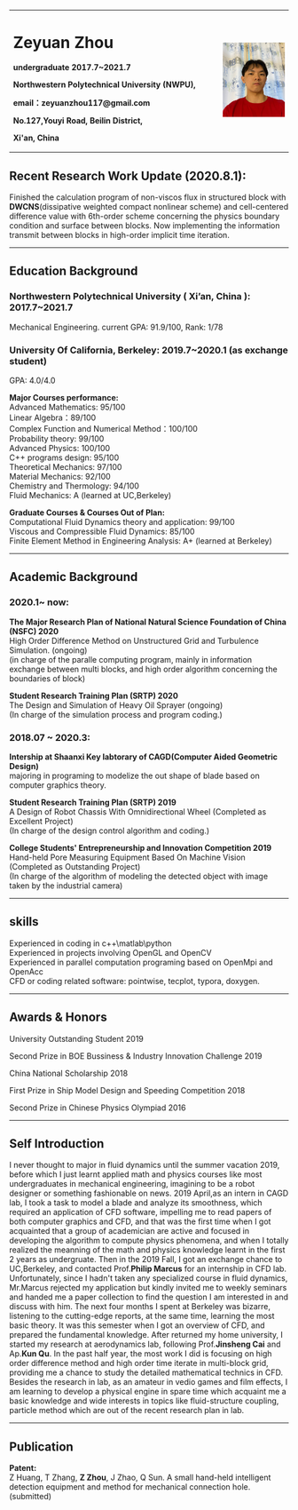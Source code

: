 <table border="0">
  <tr>
    <td width="75%">
      <h1>Zeyuan Zhou</h1>
      <p><b>undergraduate 2017.7~2021.7</b></p>
      <p><b>Northwestern Polytechnical University (NWPU),</b></p>
      <p><b>email：zeyuanzhou117@gmail.com</b></p>
      <p><b>No.127,Youyi Road, Beilin District,</b></p>
      <p><b>Xi'an, China</b></p>
    </td>
    <td width="25%">
      <img src="/image.jpg" width="100%">   
    </td>
  </tr>
</table>


## Recent Research Work Update (2020.8.1):
Finished the calculation program of non-viscos flux in structured block with **DWCNS**(dissipative weighted compact nonlinear scheme) and cell-centered difference value with 6th-order scheme concerning the physics boundary condition and surface between blocks. Now implementing the information transmit between blocks in high-order implicit time iteration.

--------------------------------------------------------------------------------------------------------------------------------------------------------------------------
## Education Background
### Northwestern Polytechnical University ( Xi’an, China ):     2017.7~2021.7
Mechanical Engineering. current GPA: 91.9/100,  Rank: 1/78
### University Of California, Berkeley:     2019.7~2020.1 (as exchange student)
GPA: 4.0/4.0 

**Major Courses performance:** <br>
Advanced Mathematics: 95/100 <br> 
Linear Algebra：89/100  <br> 
Complex Function and Numerical Method：100/100 <br>
Probability theory: 99/100 <br>
Advanced Physics: 100/100 <br>
C++ programs design: 95/100 <br>
Theoretical Mechanics: 97/100 <br>
Material Mechanics: 92/100 <br>
Chemistry and Thermology: 94/100  <br>
Fluid Mechanics: A (learned at UC,Berkeley) <br>

**Graduate Courses & Courses Out of Plan:**  <br>
Computational Fluid Dynamics theory and application: 99/100 <br>
Viscous and Compressible Fluid Dynamics: 85/100 <br>
Finite Element Method in Engineering Analysis: A+ (learned at Berkeley) <br>

------------------------------------------------------------------------------------------------------------------------------------------------------------------------
## Academic Background
### 2020.1~ now:
**The Major Research Plan of National Natural Science Foundation of China (NSFC) 2020**<br>
High Order Difference Method on Unstructured Grid and Turbulence Simulation. (ongoing)<br>
(in charge of the paralle computing program, mainly in information exchange between multi blocks, and high order algorithm concerning the boundaries of block)

**Student Research Training Plan (SRTP) 2020**<br>
The Design and Simulation of Heavy Oil Sprayer (ongoing)<br>
(In charge of the simulation process and program coding.)

### 2018.07 ~ 2020.3:

**Intership at Shaanxi Key labtorary of CAGD(Computer Aided Geometric Design)**<br>
majoring in programing to modelize the out shape of blade based on computer graphics theory.<br>

**Student Research Training Plan (SRTP) 2019**<br>
A Design of Robot Chassis With Omnidirectional Wheel (Completed as Excellent Project)<br>
(In charge of the design control algorithm and coding.) 

**College Students' Entrepreneurship and Innovation Competition 2019**<br>
Hand-held Pore Measuring Equipment Based On Machine Vision (Completed as Outstanding Project)<br>
(In charge of the algorithm of modeling the detected object with image taken by the industrial camera)

-----------------------------------------------------------------------------------------------------------------------------------------------------------------------
## skills
Experienced in coding in c++\matlab\python<br>
Experienced in projects involving OpenGL and OpenCV<br>
Experienced in parallel computation programing based on OpenMpi and OpenAcc<br>
CFD or coding related software: pointwise, tecplot,  typora, doxygen.

-----------------------------------------------------------------------------------------------------------------------------------------------------------------------
## Awards & Honors 

University Outstanding Student 2019<br>

Second Prize in BOE Bussiness & Industry Innovation Challenge 2019<br>

China National Scholarship 2018<br>

First Prize in Ship Model Design and Speeding Competition 2018<br>

Second Prize in Chinese Physics Olympiad 2016 <br>

------------------------------------------------------------------------------------------------------------------------------------------------------------------------
## Self Introduction
I never thought to major in fluid dynamics until the summer vacation 2019, before which I just learnt applied math and physics courses like most undergraduates in mechanical engineering, imagining to be a robot designer or something fashionable on news. 2019 April,as an intern in CAGD lab, I took a task to model a blade and analyze its smoothness, which required an application of CFD software, impelling me to read papers of both computer graphics and CFD, and that was the first time when I got acquainted that a group of academician are active and focused  in developing the algorithm to compute physics phenomena, and when I totally realized the meanning of the math and physics knowledge learnt in the first 2 years as undergruate. Then in the 2019 Fall, I got an exchange chance to UC,Berkeley, and contacted Prof.**Philip Marcus** for an internship in CFD lab. Unfortunately, since I hadn't taken any specialized course in fluid dynamics, Mr.Marcus rejected my application but kindly invited me to weekly seminars and handed me a paper collection to find the question I am interested in and discuss with him. The next four months I spent at Berkeley was bizarre, listening to the cutting-edge reports, at the same time, learning the most basic theory. It was this semester when I got an overview of CFD, and prepared the fundamental knowledge. After returned my home university, I started my research at aerodynamics lab, following Prof.**Jinsheng Cai** and Ap.**Kun Qu**. In the past half year, the most work I did is focusing on high order difference method and high order time iterate in multi-block grid, providing me a chance to study the detailed mathematical technics in CFD. Besides the research in lab, as an amateur in vedio games and film effects, I am learning to develop a physical engine in spare time which acquaint me a basic knowledge and wide interests in topics like fluid-structure coupling, particle method which are out of the recent research plan in lab.   

------------------------------------------------------------------------------------------------------------------------------------------------------------------------
## Publication

**Patent:** <br>
Z Huang, T Zhang, **Z Zhou**, J Zhao, Q Sun. A small hand-held intelligent detection equipment and method for mechanical connection hole. (submitted)
